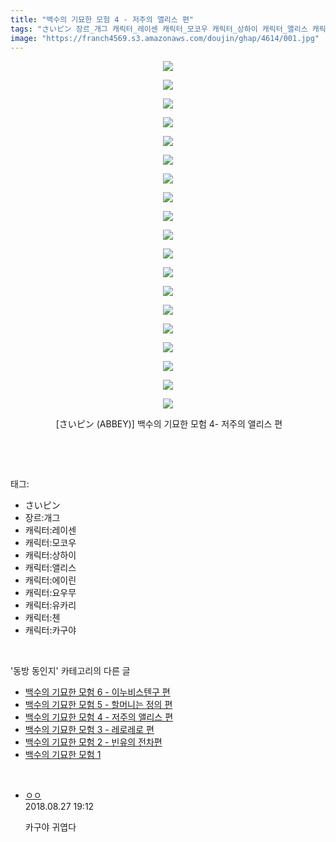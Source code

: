 ```yaml
---
title: "백수의 기묘한 모험 4 - 저주의 앨리스 편"
tags: "さいピン 장르_개그 캐릭터_레이센 캐릭터_모코우 캐릭터_상하이 캐릭터_앨리스 캐릭터_에이린 캐릭터_요우무 캐릭터_유카리 캐릭터_첸 캐릭터_카구야 abbey 동방_동인지"
image: "https://franch4569.s3.amazonaws.com/doujin/ghap/4614/001.jpg"
---
```

<div class="article">
<p style="text-align: center; clear: none; float: none;"><img src="{{ site.imgserver2 }}/ghap/4614/001.jpg"/></p>
<p style="text-align: center; clear: none; float: none;"><img src="{{ site.imgserver2 }}/ghap/4614/002.jpg"/></p>
<p style="text-align: center; clear: none; float: none;"><img src="{{ site.imgserver2 }}/ghap/4614/003.jpg"/></p>
<p style="text-align: center; clear: none; float: none;"><img src="{{ site.imgserver2 }}/ghap/4614/004.jpg"/></p>
<p style="text-align: center; clear: none; float: none;"><img src="{{ site.imgserver2 }}/ghap/4614/005.jpg"/></p>
<p style="text-align: center; clear: none; float: none;"><img src="{{ site.imgserver2 }}/ghap/4614/006.jpg"/></p>
<p style="text-align: center; clear: none; float: none;"><img src="{{ site.imgserver2 }}/ghap/4614/007.jpg"/></p>
<p style="text-align: center; clear: none; float: none;"><img src="{{ site.imgserver2 }}/ghap/4614/008.jpg"/></p>
<p style="text-align: center; clear: none; float: none;"><img src="{{ site.imgserver2 }}/ghap/4614/009.jpg"/></p>
<p style="text-align: center; clear: none; float: none;"><img src="{{ site.imgserver2 }}/ghap/4614/010.jpg"/></p>
<p style="text-align: center; clear: none; float: none;"><img src="{{ site.imgserver2 }}/ghap/4614/011.jpg"/></p>
<p style="text-align: center; clear: none; float: none;"><img src="{{ site.imgserver2 }}/ghap/4614/012.jpg"/></p>
<p style="text-align: center; clear: none; float: none;"><img src="{{ site.imgserver2 }}/ghap/4614/013.jpg"/></p>
<p style="text-align: center; clear: none; float: none;"><img src="{{ site.imgserver2 }}/ghap/4614/014.jpg"/></p>
<p style="text-align: center; clear: none; float: none;"><img src="{{ site.imgserver2 }}/ghap/4614/015.jpg"/></p>
<p style="text-align: center; clear: none; float: none;"><img src="{{ site.imgserver2 }}/ghap/4614/016.jpg"/></p>
<p style="text-align: center; clear: none; float: none;"><img src="{{ site.imgserver2 }}/ghap/4614/017.jpg"/></p>
<p style="text-align: center; clear: none; float: none;"><img src="{{ site.imgserver2 }}/ghap/4614/018.jpg"/></p>
<p style="text-align: center; clear: none; float: none;"><img src="{{ site.imgserver2 }}/ghap/4614/019.jpg"/></p>
<p style="text-align: center; clear: none; float: none;"> [さいピン (ABBEY)] 백수의 기묘한 모험 4- 저주의 앨리스 편</p>
<p><br/></p>
</div><br/>
<div class="tagTrail">
<p>태그: </p>
<ul>
<li>さいピン</li>
<li>장르:개그</li>
<li>캐릭터:레이센</li>
<li>캐릭터:모코우</li>
<li>캐릭터:상하이</li>
<li>캐릭터:앨리스</li>
<li>캐릭터:에이린</li>
<li>캐릭터:요우무</li>
<li>캐릭터:유카리</li>
<li>캐릭터:첸</li>
<li>캐릭터:카구야</li>
</ul>
</div><br/>
<div class="another">
<p>'동방 동인지' 카테고리의 다른 글</p>
<ul>
<li><a href="/ghap_4616">백수의 기묘한 모험 6 - 이누비스텐구 편</a></li>
<li><a href="/ghap_4615">백수의 기묘한 모험 5 - 할머니는 정의 편</a></li>
<li><a href="/ghap_4614">백수의 기묘한 모험 4 - 저주의 앨리스 편</a></li>
<li><a href="/ghap_4613">백수의 기묘한 모험 3 - 레로레로 편</a></li>
<li><a href="/ghap_4612">백수의 기묘한 모험 2 - 빈유의 전차편</a></li>
<li><a href="/ghap_4611">백수의 기묘한 모험 1</a></li>
</ul>
</div><br/>
<div class="cb_module cb_fluid">
<div class="cb_wrt cb_profile">
<div class="comment">
<ul>
<li class="cb_thumb_off" id="comment15319004">
<div class="cb_comment_area">
<div class="cb_info_area">
<div class="cb_section">
<span class="cb_nick_name"> <a href="http://." onclick="return openLinkInNewWindow(this)">ㅇㅇ</a></span>
</div>
<div class="cb_section">
<span class="cb_date">2018.08.27 19:12 </span>
</div>
</div>
<div class="cb_dsc_comment">
<p class="cb_dsc">
											카구야 귀엽다
										</p>
</div>
</div></li>
</ul>
</div>
</div><!-- commentList close -->
</div><br/>
